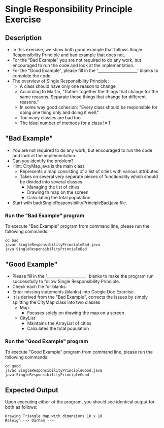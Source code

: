 # Single Responsibility Principle Exercise

## Description
* In this exercise, we show both good example that follows Single Responsibility Principle and bad example that does not.
* For the "Bad Example" you are not required to do any work, but encouraged to run the code and look at the
implementation.
* For the "Good Example", please fill in the '____________________' blanks to complete the code.
* The overview of Single Responsibility Principle:
  * A class should have only one reason to change
  * According to Martin, "Gather together the things that change for the same reasons. Separate those things that change
  for different reasons."
  * In some way good cohesion: "Every class should be responsible for doing one thing only and doing it well."
  * Too many classes are bad too
  * The ideal number of methods for a class != 1

## "Bad Example"
* You are not required to do any work, but encouraged to run the code and look at the implementation.
* Can you identify the problem?
* Hint: CityMap.java is the main class
  * Represents a map consisting of a list of cities with various attributes.
  * Takes on several very separate pieces of functionality which should be divided into several classes.
    * Managing the list of cities
    * Drawing th map on the screen
    * Calculating the total population
* Start with bad/SingleResponsibilityPrincipleBad.java file.

### Run the "Bad Example" program
To execute "Bad Example" program from command line, please run the following commands:

```
cd bad
javac SingleResponsibilityPrincipleBad.java
java SingleResponsibilityPrincipleBad
```

## "Good Example"
* Please fill in the '____________________'  blanks to make the program run successfully to follow Single Responsibility
Principle.
* Check each file for blanks.
* Enter missing statements (blanks) into Google Doc Exercise.
* It is derived from the "Bad Example", corrects the issues by simply splitting the CityMap class into two classes
  * Map
    * Focuses solely on drawing the map on a screen
  * CityList
    * Maintains the ArrayList of cities
    * Calculates the total population

### Run the "Good Example" program
To execute "Good Example" program from command line, please run the following commands:

```
cd good
javac SingleResponsibilityPrincipleGood.java
java SingleResponsibilityPrincipleGood
```

## Expected Output
Upon executing either of the program, you should see identical output for both as follows:

```
Drawing Triangle Map with dimensions 10 x 10
Raleigh --> Durham --> 
```
